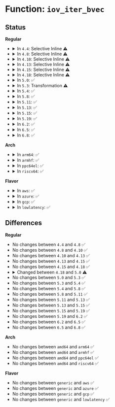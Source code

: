 # Function: <code>iov_iter_bvec</code>

## Status
<b>Regular</b>
<ul>
<li>
<details>
<summary>In <code>4.4</code>: Selective Inline ⚠️</summary>

```c
void iov_iter_bvec(struct iov_iter *i, int direction, const struct bio_vec *bvec, long unsigned int nr_segs, size_t count);
```

**Collision:** Unique Global

**Inline:** Selective

**Transformation:** False

**Instances:**

```
In lib/iov_iter.c (ffffffff813fb840)
Location: lib/iov_iter.c:542
Inline: True
Direct callers:
  - mm/page_io.c:__swap_writepage
  - fs/splice.c:iter_file_splice_write
  - drivers/block/loop.c:lo_write_bvec
  - drivers/block/loop.c:loop_queue_work
  - drivers/block/loop.c:loop_queue_work
  - drivers/block/loop.c:loop_queue_work
  - drivers/block/loop.c:loop_queue_work
```
**Symbols:**

```
ffffffff813fb840-ffffffff813fb864: iov_iter_bvec (STB_GLOBAL)
```
</details>
</li>
<li>
<details>
<summary>In <code>4.8</code>: Selective Inline ⚠️</summary>

```c
void iov_iter_bvec(struct iov_iter *i, int direction, const struct bio_vec *bvec, long unsigned int nr_segs, size_t count);
```

**Collision:** Unique Global

**Inline:** Selective

**Transformation:** False

**Instances:**

```
In lib/iov_iter.c (ffffffff81442bf0)
Location: lib/iov_iter.c:491
Inline: True
Direct callers:
  - mm/page_io.c:__swap_writepage
  - fs/splice.c:iter_file_splice_write
  - drivers/block/loop.c:loop_queue_work
  - drivers/block/loop.c:loop_queue_work
  - drivers/block/loop.c:lo_rw_aio
  - drivers/block/loop.c:lo_write_bvec
```
**Symbols:**

```
ffffffff81442bf0-ffffffff81442c14: iov_iter_bvec (STB_GLOBAL)
```
</details>
</li>
<li>
<details>
<summary>In <code>4.10</code>: Selective Inline ⚠️</summary>

```c
void iov_iter_bvec(struct iov_iter *i, int direction, const struct bio_vec *bvec, long unsigned int nr_segs, size_t count);
```

**Collision:** Unique Global

**Inline:** Selective

**Transformation:** False

**Instances:**

```
In lib/iov_iter.c (ffffffff8145fe00)
Location: lib/iov_iter.c:818
Inline: True
Direct callers:
  - mm/page_io.c:__swap_writepage
  - fs/splice.c:iter_file_splice_write
  - drivers/block/loop.c:loop_queue_work
  - drivers/block/loop.c:loop_queue_work
  - drivers/block/loop.c:lo_rw_aio
  - drivers/block/loop.c:lo_write_bvec
```
**Symbols:**

```
ffffffff8145fe00-ffffffff8145fe24: iov_iter_bvec (STB_GLOBAL)
```
</details>
</li>
<li>
<details>
<summary>In <code>4.13</code>: Selective Inline ⚠️</summary>

```c
void iov_iter_bvec(struct iov_iter *i, int direction, const struct bio_vec *bvec, long unsigned int nr_segs, size_t count);
```

**Collision:** Unique Global

**Inline:** Selective

**Transformation:** False

**Instances:**

```
In lib/iov_iter.c (ffffffff81464ef0)
Location: lib/iov_iter.c:944
Inline: True
Direct callers:
  - mm/page_io.c:__swap_writepage
  - fs/splice.c:iter_file_splice_write
  - drivers/block/loop.c:loop_queue_work
  - drivers/block/loop.c:loop_queue_work
  - drivers/block/loop.c:lo_rw_aio
  - drivers/block/loop.c:lo_write_bvec
```
**Symbols:**

```
ffffffff81464ef0-ffffffff81464f14: iov_iter_bvec (STB_GLOBAL)
```
</details>
</li>
<li>
<details>
<summary>In <code>4.15</code>: Selective Inline ⚠️</summary>

```c
void iov_iter_bvec(struct iov_iter *i, int direction, const struct bio_vec *bvec, long unsigned int nr_segs, size_t count);
```

**Collision:** Unique Global

**Inline:** Selective

**Transformation:** False

**Instances:**

```
In lib/iov_iter.c (ffffffff81490e70)
Location: lib/iov_iter.c:946
Inline: True
Direct callers:
  - mm/page_io.c:__swap_writepage
  - fs/splice.c:iter_file_splice_write
  - drivers/block/loop.c:loop_queue_work
  - drivers/block/loop.c:loop_queue_work
  - drivers/block/loop.c:lo_rw_aio
  - drivers/block/loop.c:lo_write_bvec
```
**Symbols:**

```
ffffffff81490e70-ffffffff81490e93: iov_iter_bvec (STB_GLOBAL)
```
</details>
</li>
<li>
<details>
<summary>In <code>4.18</code>: Selective Inline ⚠️</summary>

```c
void iov_iter_bvec(struct iov_iter *i, int direction, const struct bio_vec *bvec, long unsigned int nr_segs, size_t count);
```

**Collision:** Unique Global

**Inline:** Selective

**Transformation:** False

**Instances:**

```
In lib/iov_iter.c (ffffffff814c60c0)
Location: lib/iov_iter.c:1076
Inline: True
Direct callers:
  - mm/page_io.c:__swap_writepage
  - fs/splice.c:iter_file_splice_write
  - drivers/block/loop.c:loop_queue_work
  - drivers/block/loop.c:loop_queue_work
  - drivers/block/loop.c:lo_rw_aio
  - drivers/block/loop.c:lo_write_bvec
```
**Symbols:**

```
ffffffff814c60c0-ffffffff814c60e3: iov_iter_bvec (STB_GLOBAL)
```
</details>
</li>
<li>
<details>
<summary>In <code>5.0</code>: ✅</summary>

```c
void iov_iter_bvec(struct iov_iter *i, unsigned int direction, const struct bio_vec *bvec, long unsigned int nr_segs, size_t count);
```

**Collision:** Unique Global

**Inline:** No

**Transformation:** False

**Instances:**

```
In lib/iov_iter.c (ffffffff814d9ee0)
Location: lib/iov_iter.c:1130
Inline: False
Direct callers:
  - mm/page_io.c:__swap_writepage
  - fs/splice.c:iter_file_splice_write
  - drivers/block/loop.c:loop_queue_work
  - drivers/block/loop.c:loop_queue_work
  - drivers/block/loop.c:lo_rw_aio
  - drivers/block/loop.c:lo_write_bvec
```
**Symbols:**

```
ffffffff814d9ee0-ffffffff814d9f0e: iov_iter_bvec (STB_GLOBAL)
```
</details>
</li>
<li>
<details>
<summary>In <code>5.3</code>: Transformation ⚠️</summary>

```c
void iov_iter_bvec(struct iov_iter *i, unsigned int direction, const struct bio_vec *bvec, long unsigned int nr_segs, size_t count);
```

**Collision:** Unique Global

**Inline:** No

**Transformation:** True

**Instances:**

```
In lib/iov_iter.c (0)
Location: lib/iov_iter.c:1144
Inline: False
Direct callers:
  - mm/page_io.c:__swap_writepage
  - fs/splice.c:iter_file_splice_write
  - drivers/block/loop.c:loop_queue_work
  - drivers/block/loop.c:loop_queue_work
  - drivers/block/loop.c:lo_rw_aio
  - drivers/block/loop.c:lo_write_bvec
```
**Symbols:**

```
ffffffff8150aca9-ffffffff8150acda: iov_iter_bvec.cold (STB_LOCAL)
ffffffff81505760-ffffffff8150579b: iov_iter_bvec (STB_GLOBAL)
```
</details>
</li>
<li>
<details>
<summary>In <code>5.4</code>: ✅</summary>

```c
void iov_iter_bvec(struct iov_iter *i, unsigned int direction, const struct bio_vec *bvec, long unsigned int nr_segs, size_t count);
```

**Collision:** Unique Global

**Inline:** No

**Transformation:** False

**Instances:**

```
In lib/iov_iter.c (ffffffff815236a0)
Location: lib/iov_iter.c:1144
Inline: False
Direct callers:
  - mm/page_io.c:__swap_writepage
  - fs/splice.c:iter_file_splice_write
  - drivers/block/loop.c:loop_queue_work
  - drivers/block/loop.c:loop_queue_work
  - drivers/block/loop.c:lo_rw_aio
  - drivers/block/loop.c:lo_write_bvec
```
**Symbols:**

```
ffffffff815236a0-ffffffff815236c9: iov_iter_bvec (STB_GLOBAL)
```
</details>
</li>
<li>
<details>
<summary>In <code>5.8</code>: ✅</summary>

```c
void iov_iter_bvec(struct iov_iter *i, unsigned int direction, const struct bio_vec *bvec, long unsigned int nr_segs, size_t count);
```

**Collision:** Unique Global

**Inline:** No

**Transformation:** False

**Instances:**

```
In lib/iov_iter.c (ffffffff81586ca0)
Location: lib/iov_iter.c:1178
Inline: False
Direct callers:
  - mm/page_io.c:__swap_writepage
  - fs/splice.c:iter_file_splice_write
  - fs/io_uring.c:io_import_fixed
  - drivers/block/loop.c:lo_read_transfer
  - drivers/block/loop.c:lo_read_simple
  - drivers/block/loop.c:lo_write_bvec
```
**Symbols:**

```
ffffffff81586ca0-ffffffff81586cc9: iov_iter_bvec (STB_GLOBAL)
```
</details>
</li>
<li>
<details>
<summary>In <code>5.11</code>: ✅</summary>

```c
void iov_iter_bvec(struct iov_iter *i, unsigned int direction, const struct bio_vec *bvec, long unsigned int nr_segs, size_t count);
```

**Collision:** Unique Global

**Inline:** No

**Transformation:** False

**Instances:**

```
In lib/iov_iter.c (ffffffff815a3f70)
Location: lib/iov_iter.c:1185
Inline: False
Direct callers:
  - mm/page_io.c:__swap_writepage
  - fs/splice.c:iter_file_splice_write
  - fs/io_uring.c:io_import_fixed
  - drivers/block/loop.c:lo_read_transfer
  - drivers/block/loop.c:lo_read_simple
  - drivers/block/loop.c:lo_write_bvec
```
**Symbols:**

```
ffffffff815a3f70-ffffffff815a3f99: iov_iter_bvec (STB_GLOBAL)
```
</details>
</li>
<li>
<details>
<summary>In <code>5.13</code>: ✅</summary>

```c
void iov_iter_bvec(struct iov_iter *i, unsigned int direction, const struct bio_vec *bvec, long unsigned int nr_segs, size_t count);
```

**Collision:** Unique Global

**Inline:** No

**Transformation:** False

**Instances:**

```
In lib/iov_iter.c (ffffffff815aae80)
Location: lib/iov_iter.c:1287
Inline: False
Direct callers:
  - mm/page_io.c:__swap_writepage
  - fs/splice.c:iter_file_splice_write
  - fs/io_uring.c:io_import_iovec
  - drivers/block/loop.c:do_req_filebacked
  - drivers/block/loop.c:lo_read_transfer
  - drivers/block/loop.c:lo_write_bvec
```
**Symbols:**

```
ffffffff815aae80-ffffffff815aaeac: iov_iter_bvec (STB_GLOBAL)
```
</details>
</li>
<li>
<details>
<summary>In <code>5.15</code>: ✅</summary>

```c
void iov_iter_bvec(struct iov_iter *i, unsigned int direction, const struct bio_vec *bvec, long unsigned int nr_segs, size_t count);
```

**Collision:** Unique Global

**Inline:** No

**Transformation:** False

**Instances:**

```
In lib/iov_iter.c (ffffffff81614160)
Location: lib/iov_iter.c:1143
Inline: False
Direct callers:
  - mm/page_io.c:__swap_writepage
  - fs/splice.c:iter_file_splice_write
  - fs/io_uring.c:io_import_iovec
  - drivers/block/loop.c:do_req_filebacked
  - drivers/block/loop.c:lo_read_transfer
  - drivers/block/loop.c:lo_write_bvec
```
**Symbols:**

```
ffffffff81614160-ffffffff8161418a: iov_iter_bvec (STB_GLOBAL)
```
</details>
</li>
<li>
<details>
<summary>In <code>5.19</code>: ✅</summary>

```c
void iov_iter_bvec(struct iov_iter *i, unsigned int direction, const struct bio_vec *bvec, long unsigned int nr_segs, size_t count);
```

**Collision:** Unique Global

**Inline:** No

**Transformation:** False

**Instances:**

```
In lib/iov_iter.c (ffffffff816e0a90)
Location: lib/iov_iter.c:1195
Inline: False
Direct callers:
  - mm/page_io.c:__swap_read_unplug
  - mm/page_io.c:swap_write_unplug
  - fs/splice.c:iter_file_splice_write
  - io_uring/io_uring.c:__io_import_iovec
  - drivers/block/loop.c:lo_read_simple
```
**Symbols:**

```
ffffffff816e0a90-ffffffff816e0acd: iov_iter_bvec (STB_GLOBAL)
```
</details>
</li>
<li>
<details>
<summary>In <code>6.2</code>: ✅</summary>

```c
void iov_iter_bvec(struct iov_iter *i, unsigned int direction, const struct bio_vec *bvec, long unsigned int nr_segs, size_t count);
```

**Collision:** Unique Global

**Inline:** No

**Transformation:** False

**Instances:**

```
In lib/iov_iter.c (ffffffff817d0df0)
Location: lib/iov_iter.c:1013
Inline: False
Direct callers:
  - mm/page_io.c:__swap_read_unplug
  - mm/page_io.c:swap_write_unplug
  - fs/splice.c:iter_file_splice_write
  - fs/coredump.c:dump_user_range
  - io_uring/rsrc.c:io_import_fixed
  - drivers/block/loop.c:lo_read_simple
```
**Symbols:**

```
ffffffff817d0df0-ffffffff817d0e2d: iov_iter_bvec (STB_GLOBAL)
```
</details>
</li>
<li>
<details>
<summary>In <code>6.5</code>: ✅</summary>

```c
void iov_iter_bvec(struct iov_iter *i, unsigned int direction, const struct bio_vec *bvec, long unsigned int nr_segs, size_t count);
```

**Collision:** Unique Global

**Inline:** No

**Transformation:** False

**Instances:**

```
In lib/iov_iter.c (ffffffff8180fbc0)
Location: lib/iov_iter.c:726
Inline: False
Direct callers:
  - mm/page_io.c:__swap_read_unplug
  - mm/page_io.c:swap_write_unplug
  - fs/splice.c:splice_to_socket
  - fs/splice.c:iter_file_splice_write
  - fs/splice.c:copy_splice_read
  - fs/coredump.c:dump_user_range
  - io_uring/rsrc.c:io_import_fixed
  - drivers/block/loop.c:lo_read_simple
  - net/core/skbuff.c:__skb_send_sock
  - net/ipv4/tcp_bpf.c:tcp_bpf_push
  - net/xfrm/espintcp.c:espintcp_sendskmsg_locked
```
**Symbols:**

```
ffffffff8180fbc0-ffffffff8180fbfd: iov_iter_bvec (STB_GLOBAL)
```
</details>
</li>
<li>
<details>
<summary>In <code>6.8</code>: ✅</summary>

```c
void iov_iter_bvec(struct iov_iter *i, unsigned int direction, const struct bio_vec *bvec, long unsigned int nr_segs, size_t count);
```

**Collision:** Unique Global

**Inline:** No

**Transformation:** False

**Instances:**

```
In lib/iov_iter.c (ffffffff81855830)
Location: lib/iov_iter.c:626
Inline: False
Direct callers:
  - mm/page_io.c:__swap_read_unplug
  - mm/page_io.c:swap_write_unplug
  - fs/splice.c:splice_to_socket
  - fs/splice.c:iter_file_splice_write
  - fs/splice.c:copy_splice_read
  - fs/coredump.c:dump_user_range
  - block/bio-integrity.c:bio_integrity_copy_user
  - block/bio-integrity.c:bio_integrity_free
  - io_uring/rsrc.c:io_import_fixed
  - drivers/block/loop.c:lo_read_simple
  - net/core/skbuff.c:__skb_send_sock
  - net/ipv4/tcp_bpf.c:tcp_bpf_push
  - net/xfrm/espintcp.c:espintcp_sendskmsg_locked
```
**Symbols:**

```
ffffffff81855830-ffffffff8185586d: iov_iter_bvec (STB_GLOBAL)
```
</details>
</li>
</ul>
<b>Arch</b>
<ul>
<li>
<details>
<summary>In <code>arm64</code>: ✅</summary>

```c
void iov_iter_bvec(struct iov_iter *i, unsigned int direction, const struct bio_vec *bvec, long unsigned int nr_segs, size_t count);
```

**Collision:** Unique Global

**Inline:** No

**Transformation:** False

**Instances:**

```
In lib/iov_iter.c (ffff80001062d4f8)
Location: lib/iov_iter.c:1144
Inline: False
Direct callers:
  - mm/page_io.c:__swap_writepage
  - fs/splice.c:iter_file_splice_write
  - drivers/block/loop.c:loop_queue_work
  - drivers/block/loop.c:loop_queue_work
  - drivers/block/loop.c:lo_write_bvec
```
**Symbols:**

```
ffff80001062d4f8-ffff80001062d534: iov_iter_bvec (STB_GLOBAL)
```
</details>
</li>
<li>
<details>
<summary>In <code>armhf</code>: ✅</summary>

```c
void iov_iter_bvec(struct iov_iter *i, unsigned int direction, const struct bio_vec *bvec, long unsigned int nr_segs, size_t count);
```

**Collision:** Unique Global

**Inline:** No

**Transformation:** False

**Instances:**

```
In lib/iov_iter.c (c07d40ec)
Location: lib/iov_iter.c:1144
Inline: False
Direct callers:
  - mm/page_io.c:__swap_writepage
  - fs/splice.c:iter_file_splice_write
  - fs/io_uring.c:io_import_iovec
  - drivers/block/loop.c:loop_queue_work
  - drivers/block/loop.c:loop_queue_work
  - drivers/block/loop.c:lo_rw_aio
  - drivers/block/loop.c:lo_write_bvec
```
**Symbols:**

```
c07d40ec-c07d4150: iov_iter_bvec (STB_GLOBAL)
```
</details>
</li>
<li>
<details>
<summary>In <code>ppc64el</code>: ✅</summary>

```c
void iov_iter_bvec(struct iov_iter *i, unsigned int direction, const struct bio_vec *bvec, long unsigned int nr_segs, size_t count);
```

**Collision:** Unique Global

**Inline:** No

**Transformation:** False

**Instances:**

```
In lib/iov_iter.c (c0000000007d06c0)
Location: lib/iov_iter.c:1144
Inline: False
Direct callers:
  - mm/page_io.c:__swap_writepage
  - fs/splice.c:iter_file_splice_write
  - drivers/block/loop.c:loop_queue_work
  - drivers/block/loop.c:loop_queue_work
  - drivers/block/loop.c:lo_rw_aio
  - drivers/block/loop.c:lo_write_bvec
```
**Symbols:**

```
c0000000007d06c0-c0000000007d06f8: iov_iter_bvec (STB_GLOBAL)
```
</details>
</li>
<li>
<details>
<summary>In <code>riscv64</code>: ✅</summary>

```c
void iov_iter_bvec(struct iov_iter *i, unsigned int direction, const struct bio_vec *bvec, long unsigned int nr_segs, size_t count);
```

**Collision:** Unique Global

**Inline:** No

**Transformation:** False

**Instances:**

```
In lib/iov_iter.c (ffffffe00045d350)
Location: lib/iov_iter.c:1144
Inline: False
Direct callers:
  - mm/page_io.c:__swap_writepage
  - fs/splice.c:iter_file_splice_write
  - drivers/block/loop.c:loop_queue_work
  - drivers/block/loop.c:loop_queue_work
  - drivers/block/loop.c:lo_rw_aio
  - drivers/block/loop.c:lo_write_bvec
```
**Symbols:**

```
ffffffe00045d350-ffffffe00045d378: iov_iter_bvec (STB_GLOBAL)
```
</details>
</li>
</ul>
<b>Flavor</b>
<ul>
<li>
<details>
<summary>In <code>aws</code>: ✅</summary>

```c
void iov_iter_bvec(struct iov_iter *i, unsigned int direction, const struct bio_vec *bvec, long unsigned int nr_segs, size_t count);
```

**Collision:** Unique Global

**Inline:** No

**Transformation:** False

**Instances:**

```
In lib/iov_iter.c (ffffffff8151bc80)
Location: lib/iov_iter.c:1144
Inline: False
Direct callers:
  - mm/page_io.c:__swap_writepage
  - fs/splice.c:iter_file_splice_write
  - drivers/block/loop.c:loop_queue_work
  - drivers/block/loop.c:loop_queue_work
  - drivers/block/loop.c:lo_rw_aio
  - drivers/block/loop.c:lo_write_bvec
```
**Symbols:**

```
ffffffff8151bc80-ffffffff8151bca9: iov_iter_bvec (STB_GLOBAL)
```
</details>
</li>
<li>
<details>
<summary>In <code>azure</code>: ✅</summary>

```c
void iov_iter_bvec(struct iov_iter *i, unsigned int direction, const struct bio_vec *bvec, long unsigned int nr_segs, size_t count);
```

**Collision:** Unique Global

**Inline:** No

**Transformation:** False

**Instances:**

```
In lib/iov_iter.c (ffffffff8150bf70)
Location: lib/iov_iter.c:1144
Inline: False
Direct callers:
  - mm/page_io.c:__swap_writepage
  - fs/splice.c:iter_file_splice_write
  - drivers/block/loop.c:loop_queue_work
  - drivers/block/loop.c:loop_queue_work
  - drivers/block/loop.c:lo_rw_aio
  - drivers/block/loop.c:lo_write_bvec
```
**Symbols:**

```
ffffffff8150bf70-ffffffff8150bf99: iov_iter_bvec (STB_GLOBAL)
```
</details>
</li>
<li>
<details>
<summary>In <code>gcp</code>: ✅</summary>

```c
void iov_iter_bvec(struct iov_iter *i, unsigned int direction, const struct bio_vec *bvec, long unsigned int nr_segs, size_t count);
```

**Collision:** Unique Global

**Inline:** No

**Transformation:** False

**Instances:**

```
In lib/iov_iter.c (ffffffff81517d10)
Location: lib/iov_iter.c:1144
Inline: False
Direct callers:
  - mm/page_io.c:__swap_writepage
  - fs/splice.c:iter_file_splice_write
  - drivers/block/loop.c:loop_queue_work
  - drivers/block/loop.c:loop_queue_work
  - drivers/block/loop.c:lo_rw_aio
  - drivers/block/loop.c:lo_write_bvec
```
**Symbols:**

```
ffffffff81517d10-ffffffff81517d39: iov_iter_bvec (STB_GLOBAL)
```
</details>
</li>
<li>
<details>
<summary>In <code>lowlatency</code>: ✅</summary>

```c
void iov_iter_bvec(struct iov_iter *i, unsigned int direction, const struct bio_vec *bvec, long unsigned int nr_segs, size_t count);
```

**Collision:** Unique Global

**Inline:** No

**Transformation:** False

**Instances:**

```
In lib/iov_iter.c (ffffffff815314b0)
Location: lib/iov_iter.c:1144
Inline: False
Direct callers:
  - mm/page_io.c:__swap_writepage
  - fs/splice.c:iter_file_splice_write
  - drivers/block/loop.c:loop_queue_work
  - drivers/block/loop.c:loop_queue_work
  - drivers/block/loop.c:lo_rw_aio
  - drivers/block/loop.c:lo_write_bvec
```
**Symbols:**

```
ffffffff815314b0-ffffffff815314d9: iov_iter_bvec (STB_GLOBAL)
```
</details>
</li>
</ul>

## Differences
<b>Regular</b>
<ul>
<li>
No changes between <code>4.4</code> and <code>4.8</code> ✅
</li>
<li>
No changes between <code>4.8</code> and <code>4.10</code> ✅
</li>
<li>
No changes between <code>4.10</code> and <code>4.13</code> ✅
</li>
<li>
No changes between <code>4.13</code> and <code>4.15</code> ✅
</li>
<li>
No changes between <code>4.15</code> and <code>4.18</code> ✅
</li>
<li>
<details>
<summary>Changed between <code>4.18</code> and <code>5.0</code> ⚠️</summary>
<ul>
<li>
<b>Param type changed. </b>
<code>int direction</code> ➡️ <code>unsigned int direction</code>
</li>
</ul>
</details>
</li>
<li>
No changes between <code>5.0</code> and <code>5.3</code> ✅
</li>
<li>
No changes between <code>5.3</code> and <code>5.4</code> ✅
</li>
<li>
No changes between <code>5.4</code> and <code>5.8</code> ✅
</li>
<li>
No changes between <code>5.8</code> and <code>5.11</code> ✅
</li>
<li>
No changes between <code>5.11</code> and <code>5.13</code> ✅
</li>
<li>
No changes between <code>5.13</code> and <code>5.15</code> ✅
</li>
<li>
No changes between <code>5.15</code> and <code>5.19</code> ✅
</li>
<li>
No changes between <code>5.19</code> and <code>6.2</code> ✅
</li>
<li>
No changes between <code>6.2</code> and <code>6.5</code> ✅
</li>
<li>
No changes between <code>6.5</code> and <code>6.8</code> ✅
</li>
</ul>
<b>Arch</b>
<ul>
<li>
No changes between <code>amd64</code> and <code>arm64</code> ✅
</li>
<li>
No changes between <code>amd64</code> and <code>armhf</code> ✅
</li>
<li>
No changes between <code>amd64</code> and <code>ppc64el</code> ✅
</li>
<li>
No changes between <code>amd64</code> and <code>riscv64</code> ✅
</li>
</ul>
<b>Flavor</b>
<ul>
<li>
No changes between <code>generic</code> and <code>aws</code> ✅
</li>
<li>
No changes between <code>generic</code> and <code>azure</code> ✅
</li>
<li>
No changes between <code>generic</code> and <code>gcp</code> ✅
</li>
<li>
No changes between <code>generic</code> and <code>lowlatency</code> ✅
</li>
</ul>
